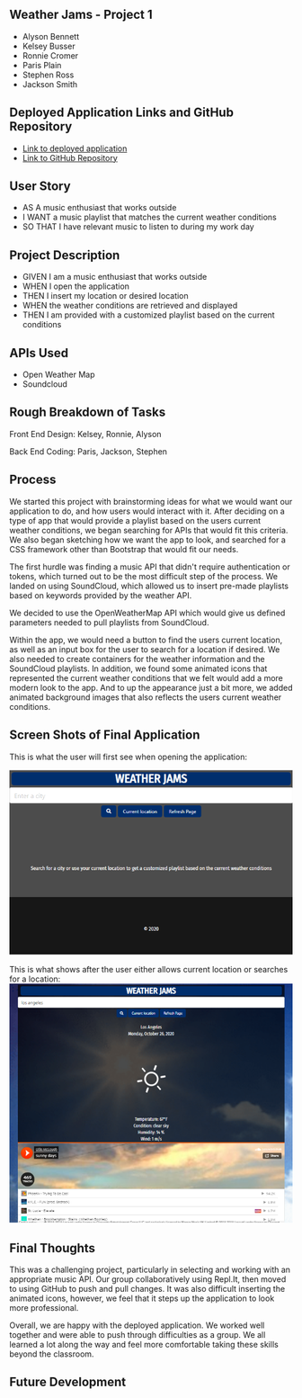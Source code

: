 ## Weather Jams - Project 1

* Alyson Bennett
* Kelsey Busser
* Ronnie Cromer
* Paris Plain
* Stephen Ross
* Jackson Smith

## Deployed Application Links and GitHub Repository

* [Link to deployed application](https://alysonbennett.github.io/Weather-Jams/)
* [Link to GitHub Repository](https://github.com/alysonbennett/Weather-Jams)

## User Story

* AS A music enthusiast that works outside
* I WANT a music playlist that matches the current weather conditions
* SO THAT I have relevant music to listen to during my work day

## Project Description

* GIVEN I am a music enthusiast that works outside
* WHEN I open the application
* THEN I insert my location or desired location
* WHEN the weather conditions are retrieved and displayed
* THEN I am provided with a customized playlist based on the current conditions

## APIs Used

* Open Weather Map
* Soundcloud

## Rough Breakdown of Tasks

Front End Design:
Kelsey, Ronnie, Alyson

Back End Coding:
Paris, Jackson, Stephen

## Process

We started this project with brainstorming ideas for what we would want our application to do, and how users would interact with it. After deciding on a type of app that would provide a playlist based on the users current weather conditions, we began searching for APIs that would fit this criteria. We also began sketching how we want the app to look, and searched for a CSS framework other than Bootstrap that would fit our needs.

The first hurdle was finding a music API that didn't require authentication or tokens, which turned out to be the most difficult step of the process. We landed on using SoundCloud, which allowed us to insert pre-made playlists based on keywords provided by the weather API.

We decided to use the OpenWeatherMap API which would give us defined parameters needed to pull playlists from SoundCloud. 

Within the app, we would need a button to find the users current location, as well as an input box for the user to search for a location if desired. We also needed to create containers for the weather information and the SoundCloud playlists. In addition, we found some animated icons that represented the current weather conditions that we felt would add a more modern look to the app. And to up the appearance just a bit more, we added animated background images that also reflects the users current weather conditions.

## Screen Shots of Final Application

This is what the user will first see when opening the application:

![Landing Page](Assets/Images/ScreenShots/LandingPage.png)

This is what shows after the user either allows current location or searches for a location: 
![Searched Location](Assets/Images/ScreenShots/SearchedCity.png)

## Final Thoughts

This was a challenging project, particularly in selecting and working with an appropriate music API. Our group collaboratively using Repl.It, then moved to using GitHub to push and pull changes. It was also difficult inserting the animated icons, however, we feel that it steps up the application to look more professional.

Overall, we are happy with the deployed application. We worked well together and were able to push through difficulties as a group. We all learned a lot along the way and feel more comfortable taking these skills beyond the classroom.

## Future Development








